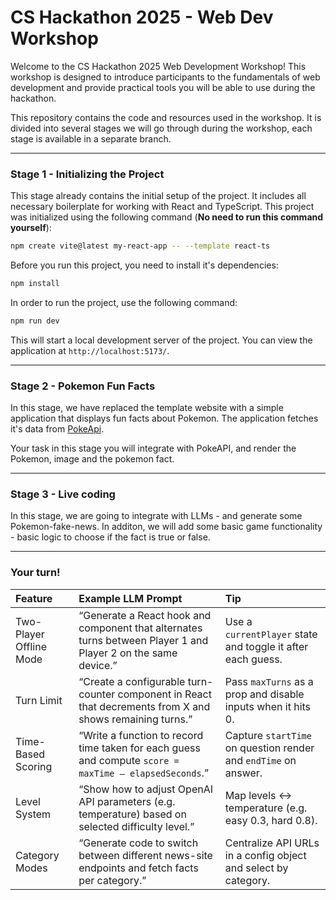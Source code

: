 # CS Hackathon 2025 - Web Dev Workshop

Welcome to the CS Hackathon 2025 Web Development Workshop! This workshop is designed to introduce participants to the fundamentals of web development and provide practical tools you will be able to use during the hackathon.

This repository contains the code and resources used in the workshop. It is divided into several stages we will go through during the workshop, each stage is available in a separate branch.

---

### Stage 1 - Initializing the Project

This stage already contains the initial setup of the project. It includes all necessary boilerplate for working with React and TypeScript. This project was initialized using the following command (**No need to run this command yourself**):

```bash
npm create vite@latest my-react-app -- --template react-ts
```

Before you run this project, you need to install it's dependencies:
```bash
npm install
```

In order to run the project, use the following command:
```bash
npm run dev
```

This will start a local development server of the project. You can view the application at `http://localhost:5173/`.

---

### Stage 2 - Pokemon Fun Facts

In this stage, we have replaced the template website with a simple application that displays fun facts about Pokemon. The application fetches it's data from [PokeApi](https://pokeapi.co/).

Your task in this stage you will integrate with PokeAPI, and render the Pokemon, image and the pokemon fact.

----

### Stage 3 - Live coding

In this stage, we are going to integrate with LLMs - and generate some Pokemon-fake-news. In additon, we will add some basic game functionality - basic logic to choose if the fact is true or false.

---

### Your turn!

| Feature                    | Example LLM Prompt                                                                                   | Tip                                                            |
|:---------------------------|:-----------------------------------------------------------------------------------------------------|:---------------------------------------------------------------|
| Two-Player Offline Mode    | “Generate a React hook and component that alternates turns between Player 1 and Player 2 on the same device.” | Use a `currentPlayer` state and toggle it after each guess.     |
| Turn Limit                 | “Create a configurable turn-counter component in React that decrements from X and shows remaining turns.” | Pass `maxTurns` as a prop and disable inputs when it hits 0.    |
| Time-Based Scoring         | “Write a function to record time taken for each guess and compute `score = maxTime – elapsedSeconds`.”   | Capture `startTime` on question render and `endTime` on answer. |
| Level System               | “Show how to adjust OpenAI API parameters (e.g. temperature) based on selected difficulty level.”       | Map levels ↔ temperature (e.g. easy 0.3, hard 0.8).             |
| Category Modes             | “Generate code to switch between different news-site endpoints and fetch facts per category.”          | Centralize API URLs in a config object and select by category. |
